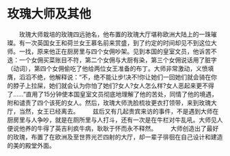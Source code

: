 # 玫瑰大师及其他
　　玫瑰大师栽培的玫瑰四远驰名，他布置的玫瑰大厅堪称欧洲大陆上的一珠璀璨。有一次英国女王和荷兰女王慕名前来赏盛，到了约定的时间却见不到这位大师。一找，原来他正在厨房里与四个女佣吵架。见到本国的皇室文员，他诉苦不迭：一个女佣买菜账目不符，第二个女佣与大厨有染，第三个女佣说话用了脏字（动词），第四个女佣偷吃了他给两位女王准备的布丁。大师非常激动，义愤填膺，滔滔不绝，他解释说：“不，绝不能让步!决不!你让她们一回她们就会骑在你的脖子上拉屎，她们就会认为你怕了她们?女人?女人怎么样?女人恶起来更不得了……”直用了15分钟使本国皇室文员彻底地理解了他的苦处，同情了他的境遇，附和谴责了四个该死的女人。然后，玫瑰大师洗脸梳妆更衣打领带，来到玫瑰大厅，当然，女王已经离去。 
　　兹后又有几起贵宾来访的事件，不是遇到大师在厨房里与人争吵，就是在厕所里与人打斗，还有一次是在牛栏对牛乱吼。大师见人便说他养的牛得了英吉利疯牛病，耿耿于怀而永不释然。 
　　大师创造出了最好的玫瑰，布置了在欧洲及至世界光芒四射的大厅，却一辈子徘徊在自己设计和建造的美的殿堂外面。
 